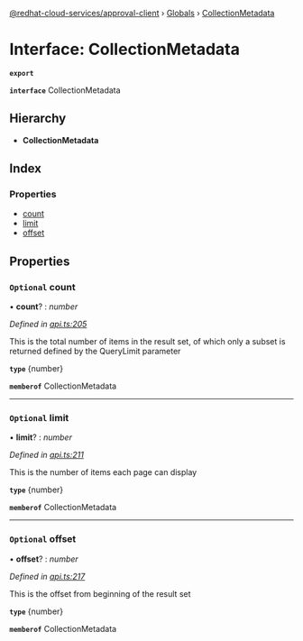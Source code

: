 [@redhat-cloud-services/approval-client](../README.md) › [Globals](../globals.md) › [CollectionMetadata](collectionmetadata.md)

# Interface: CollectionMetadata

**`export`** 

**`interface`** CollectionMetadata

## Hierarchy

* **CollectionMetadata**

## Index

### Properties

* [count](collectionmetadata.md#optional-count)
* [limit](collectionmetadata.md#optional-limit)
* [offset](collectionmetadata.md#optional-offset)

## Properties

### `Optional` count

• **count**? : *number*

*Defined in [api.ts:205](https://github.com/RedHatInsights/javascript-clients/blob/master/packages/approval/api.ts#L205)*

This is the total number of items in the result set, of which only a subset is returned defined by the QueryLimit parameter

**`type`** {number}

**`memberof`** CollectionMetadata

___

### `Optional` limit

• **limit**? : *number*

*Defined in [api.ts:211](https://github.com/RedHatInsights/javascript-clients/blob/master/packages/approval/api.ts#L211)*

This is the number of items each page can display

**`type`** {number}

**`memberof`** CollectionMetadata

___

### `Optional` offset

• **offset**? : *number*

*Defined in [api.ts:217](https://github.com/RedHatInsights/javascript-clients/blob/master/packages/approval/api.ts#L217)*

This is the offset from beginning of the result set

**`type`** {number}

**`memberof`** CollectionMetadata

